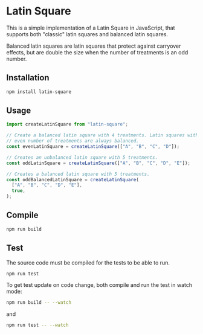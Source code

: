 # Latin Square

This is a simple implementation of a Latin Square in JavaScript, that supports
both "classic" latin squares and balanced latin squares.

Balanced latin squares are latin squares that protect against carryover
effects, but are double the size when the number of treatments is an odd
number.

## Installation

```sh
npm install latin-square
```

## Usage

```js
import createLatinSquare from "latin-square";

// Create a balanced latin square with 4 treatments. Latin squares with an
// even number of treatments are always balanced.
const evenLatinSquare = createLatinSquare(["A", "B", "C", "D"]);

// Creates an unbalanced latin square with 5 treatments.
const oddLatinSquare = createLatinSquare(["A", "B", "C", "D", "E"]);

// Creates a balanced latin square with 5 treatments.
const oddBalancedLatinSquare = createLatinSquare(
  ["A", "B", "C", "D", "E"],
  true,
);
```

## Compile

```sh
npm run build
```

## Test

The source code must be compiled for the tests to be able to run.

```sh
npm run test
```

To get test update on code change, both compile and run the test in watch mode:

```sh
npm run build -- --watch
```

and 

```sh
npm run test -- --watch
```
